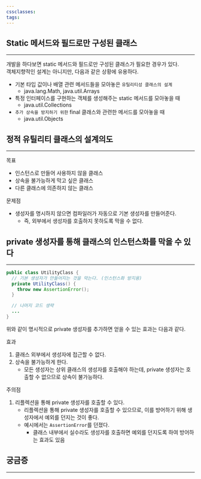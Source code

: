```yaml
---
cssclasses: 
tags:
---
```


## Static 메서드와 필드로만 구성된 클래스
---
개발을 하다보면 static 메서드와 필드로만 구성된 클래스가 필요한 경우가 있다.  
객체지향적인 설계는 아니지만, 다음과 같은 상황에 유용하다.

- 기본 타입 값이나 배열 관련 메서드들을 모아놓은 `유틸리티성 클래스의 설계`
    - java.lang.Math, java.util.Arrays
- 특정 인터페이스를 구현하는 객체를 생성해주는 static 메서드를 모아놓을 때
    - java.util.Collections
- `추가 상속을 방지하기 위한` final 클래스와 관련한 메서드를 모아놓을 때
    - java.util.Objects

## 정적 유틸리티 클래스의 설계의도
---
목표
- 인스턴스로 만들어 사용하지 않을 클래스
- 상속을 불가능하게 막고 싶은 클래스
- 다른 클래스에 의존하지 않는 클래스

문제점
- 생성자를 명시하지 않으면 컴파일러가 자동으로 기본 생성자를 만들어준다.
    - 즉, 외부에서 생성자를 호출하지 못하도록 막을 수 없다.

## private 생성자를 통해 클래스의 인스턴스화를 막을 수 있다
---
```java
public class UtilityClass {
  // 기본 생성자가 만들어지는 것을 막는다. (인스턴스화 방지용)
  private UtilityClass() {
    throw new AssertionError();
  }

  // 나머지 코드 생략
  ...
}
```

위와 같이 명시적으로 private 생성자를 추가하면 얻을 수 있는 효과는 다음과 같다.

효과
1. 클래스 외부에서 생성자에 접근할 수 없다.
2. 상속을 불가능하게 한다.
    - 모든 생성자는 상위 클래스의 생성자를 호출해야 하는데, private 생성자는 호출할 수 없으므로 상속이 불가능하다.

주의점
1. 리플렉션을 통해 private 생성자를 호출할 수 있다.
    - 리플렉션을 통해 private 생성자를 호출할 수 있으므로, 이를 방어하기 위해 생성자에서 예외를 던지는 것이 좋다.
    - 예시에서는 `AssertionError`를 던졌다.
        - 클래스 내부에서 실수라도 생성자를 호출하면 예외를 던지도록 하여 방어하는 효과도 있음

## 궁금증
---
